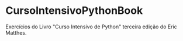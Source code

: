 # CursoIntensivoPythonBook

Exercícios do Livro "Curso Intensivo de Python" terceira edição do Eric Matthes.
